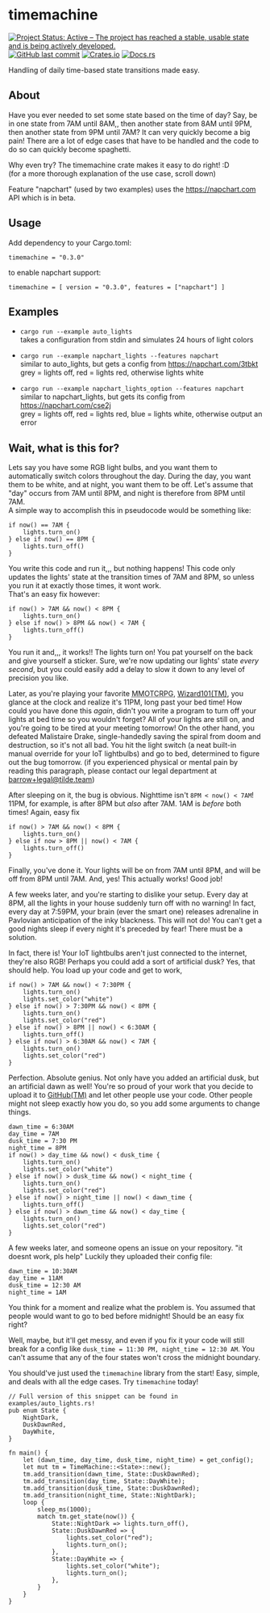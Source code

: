 # timemachine

[![Project Status: Active – The project has reached a stable, usable state and is being actively developed.](https://www.repostatus.org/badges/latest/active.svg)](https://www.repostatus.org/#active)
[![GitHub last commit](https://img.shields.io/github/last-commit/barrowsys/timemachine)](https://github.com/barrowsys/timemachine)
[![Crates.io](https://img.shields.io/crates/v/timemachine)](https://crates.io/crates/timemachine/)
[![Docs.rs](https://docs.rs/timemachine/badge.svg)](https://docs.rs/timemachine)

Handling of daily time-based state transitions made easy.

## About

Have you ever needed to set some state based on the time of day?
Say, be in one state from 7AM until 8AM,, then another state from 8AM until 9PM, then another state from 9PM until 7AM?
It can very quickly become a big pain! There are a lot of edge cases that have to be handled and the code to do so can quickly become spaghetti.

Why even try? The timemachine crate makes it easy to do right! :D  
(for a more thorough explanation of the use case, scroll down)

Feature "napchart" (used by two examples) uses the https://napchart.com API which is in beta.

## Usage

Add dependency to your Cargo.toml:
```
timemachine = "0.3.0"
```
to enable napchart support:
```
timemachine = [ version = "0.3.0", features = ["napchart"] ]
```

## Examples
- `cargo run --example auto_lights`  
    takes a configuration from stdin and simulates 24 hours of light colors

- `cargo run --example napchart_lights --features napchart`  
    similar to auto_lights, but gets a config from https://napchart.com/3tbkt  
    grey = lights off, red = lights red, otherwise lights white

- `cargo run --example napchart_lights_option --features napchart`  
    similar to napchart_lights, but gets its config from https://napchart.com/cse2j  
    grey = lights off, red = lights red, blue = lights white, otherwise output an error

## Wait, what is this for?
Lets say you have some RGB light bulbs, and you want them to automatically switch colors throughout the day.
During the day, you want them to be white, and at night, you want them to be off.
Let's assume that "day" occurs from 7AM until 8PM, and night is therefore from 8PM until 7AM.  
A simple way to accomplish this in pseudocode would be something like:
```
if now() == 7AM {
    lights.turn_on()
} else if now() == 8PM {
    lights.turn_off()
}
```
You write this code and run it\,\,\, but nothing happens!
This code only updates the lights' state at the transition times of 7AM and 8PM, so unless you run it at exactly those times, it wont work.  
That's an easy fix however:
```
if now() > 7AM && now() < 8PM {
	lights.turn_on()
} else if now() > 8PM && now() < 7AM {
	lights.turn_off()
}
```
You run it and\,\,\, it works!! The lights turn on!
You pat yourself on the back and give yourself a sticker.
Sure, we're now updating our lights' state *every second*,
but you could easily add a delay to slow it down to any level of precision you like.

Later, as you're playing your favorite
<abbr title="Massively Multiplayer Online Trading Card Role Playing Game">MMOTCRPG</abbr>,
[Wizard101(TM)](https://www.wizard101.com/), you glance at the clock and realize it's 11PM, long past your bed time!
How could you have done this *again*, didn't you write a program to turn off your lights at bed time so you wouldn't forget?
All of your lights are still on, and you're going to be tired at your meeting tomorrow!
On the other hand, you defeated Malistaire Drake, single-handedly saving the spiral from doom and destruction, so it's not all bad.
You hit the light switch (a neat built-in manual override for your IoT lightbulbs) and go to bed, determined to figure out the bug tomorrow.
(if you experienced physical or mental pain by reading this paragraph,
please contact our legal department at [barrow+legal@tilde.team](mailto:barrow+legal@tilde.team))

After sleeping on it, the bug is obvious. Nighttime isn't `8PM < now() < 7AM`!
11PM, for example, is after 8PM but *also* after 7AM. 1AM is *before* both times!
Again, easy fix
```
if now() > 7AM && now() < 8PM {
	lights.turn_on()
} else if now > 8PM || now() < 7AM {
	lights.turn_off()
}
```
Finally, you've done it. Your lights will be on from 7AM until 8PM, and will be off from 8PM until 7AM.
And, yes! This actually works! Good job!

A few weeks later, and you're starting to dislike your setup.
Every day at 8PM, all the lights in your house suddenly turn off with no warning!
In fact, every day at 7:59PM, your brain (ever the smart one) releases adrenaline in Pavlovian anticipation of the inky blackness.
This will not do! You can't get a good nights sleep if every night it's preceded by fear! There must be a solution.

In fact, there is! Your IoT lightbulbs aren't just connected to the internet, they're also RGB!
Perhaps you could add a sort of artificial dusk? Yes, that should help. You load up your code and get to work,
```
if now() > 7AM && now() < 7:30PM {
	lights.turn_on()
	lights.set_color("white")
} else if now() > 7:30PM && now() < 8PM {
	lights.turn_on()
	lights.set_color("red")
} else if now() > 8PM || now() < 6:30AM {
	lights.turn_off()
} else if now() > 6:30AM && now() < 7AM {
	lights.turn_on()
	lights.set_color("red")
}
```
Perfection. Absolute genius. Not only have you added an artificial dusk, but an artificial dawn as well!
You're so proud of your work that you decide to upload it to [GitHub(TM)](https://github.com) and let other people use your code.
Other people might not sleep exactly how you do, so you add some arguments to change things.

```
dawn_time = 6:30AM
day_time = 7AM
dusk_time = 7:30 PM
night_time = 8PM
if now() > day_time && now() < dusk_time {
	lights.turn_on()
	lights.set_color("white")
} else if now() > dusk_time && now() < night_time {
	lights.turn_on()
	lights.set_color("red")
} else if now() > night_time || now() < dawn_time {
	lights.turn_off()
} else if now() > dawn_time && now() < day_time {
	lights.turn_on()
	lights.set_color("red")
}
```

A few weeks later, and someone opens an issue on your repository.
"it doesnt work, pls help"
Luckily they uploaded their config file:
```
dawn_time = 10:30AM
day_time = 11AM
dusk_time = 12:30 AM
night_time = 1AM
```
You think for a moment and realize what the problem is.
You assumed that people would want to go to bed before midnight!
Should be an easy fix right?

Well, maybe, but it'll get messy, and even if you fix it your code will still break for a config like `dusk_time = 11:30 PM, night_time = 12:30 AM`.
You can't assume that any of the four states won't cross the midnight boundary.

You should've just used the `timemachine` library from the start!
Easy, simple, and deals with all the edge cases. Try `timemachine` today!
```
// Full version of this snippet can be found in examples/auto_lights.rs!
pub enum State {
    NightDark,
    DuskDawnRed,
    DayWhite,
}

fn main() {
    let (dawn_time, day_time, dusk_time, night_time) = get_config();
    let mut tm = TimeMachine::<State>::new();
    tm.add_transition(dawn_time, State::DuskDawnRed);
    tm.add_transition(day_time, State::DayWhite);
    tm.add_transition(dusk_time, State::DuskDawnRed);
    tm.add_transition(night_time, State::NightDark);
    loop {
        sleep_ms(1000);
        match tm.get_state(now()) {
            State::NightDark => lights.turn_off(),
            State::DuskDawnRed => {
                lights.set_color("red");
                lights.turn_on();
            },
            State::DayWhite => {
                lights.set_color("white");
                lights.turn_on();
            },
        }
    }
}
```
